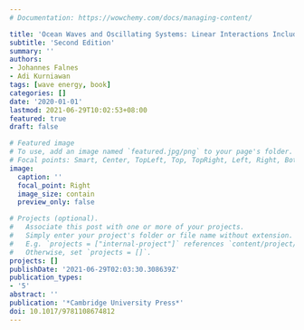 ```yaml
---
# Documentation: https://wowchemy.com/docs/managing-content/

title: 'Ocean Waves and Oscillating Systems: Linear Interactions Including Wave-Energy Extraction'
subtitle: 'Second Edition'
summary: ''
authors:
- Johannes Falnes
- Adi Kurniawan
tags: [wave energy, book]
categories: []
date: '2020-01-01'
lastmod: 2021-06-29T10:02:53+08:00
featured: true
draft: false

# Featured image
# To use, add an image named `featured.jpg/png` to your page's folder.
# Focal points: Smart, Center, TopLeft, Top, TopRight, Left, Right, BottomLeft, Bottom, BottomRight.
image:
  caption: ''
  focal_point: Right
  image_size: contain
  preview_only: false

# Projects (optional).
#   Associate this post with one or more of your projects.
#   Simply enter your project's folder or file name without extension.
#   E.g. `projects = ["internal-project"]` references `content/project/deep-learning/index.md`.
#   Otherwise, set `projects = []`.
projects: []
publishDate: '2021-06-29T02:03:30.308639Z'
publication_types:
- '5'
abstract: ''
publication: '*Cambridge University Press*'
doi: 10.1017/9781108674812
---
```

